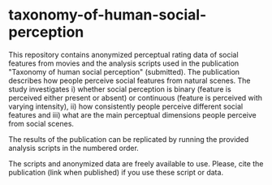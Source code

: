 # taxonomy-of-human-social-perception
This repository contains anonymized perceptual  rating data of social features from movies and the analysis scripts used in the publication "Taxonomy of human social perception" (submitted). The publication describes how people perceive social features from natural scenes. The study investigates i) whether social perception is binary (feature is perceived either present or absent) or continuous (feature is perceived with varying intensity), ii) how consistently people perceive different social features and iii) what are the main perceptual dimensions people perceive from social scenes.

The results of the publication can be replicated by running the provided analysis scripts in the numbered order.

The scripts and anonymized data are freely available to use. Please, cite the publication (link when published) if you use these script or data.
